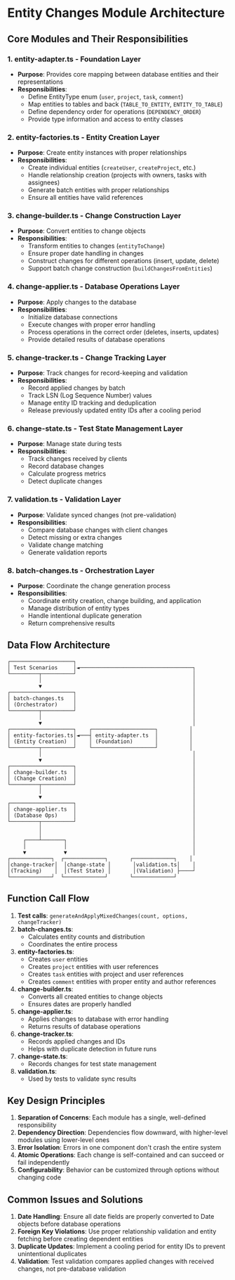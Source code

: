 # Entity Changes Module Architecture

## Core Modules and Their Responsibilities

### 1. **entity-adapter.ts** - Foundation Layer
- **Purpose**: Provides core mapping between database entities and their representations
- **Responsibilities**:
  - Define EntityType enum (`user`, `project`, `task`, `comment`)
  - Map entities to tables and back (`TABLE_TO_ENTITY`, `ENTITY_TO_TABLE`)
  - Define dependency order for operations (`DEPENDENCY_ORDER`)
  - Provide type information and access to entity classes

### 2. **entity-factories.ts** - Entity Creation Layer
- **Purpose**: Create entity instances with proper relationships
- **Responsibilities**:
  - Create individual entities (`createUser`, `createProject`, etc.)
  - Handle relationship creation (projects with owners, tasks with assignees)
  - Generate batch entities with proper relationships
  - Ensure all entities have valid references

### 3. **change-builder.ts** - Change Construction Layer
- **Purpose**: Convert entities to change objects
- **Responsibilities**:
  - Transform entities to changes (`entityToChange`)
  - Ensure proper date handling in changes
  - Construct changes for different operations (insert, update, delete)
  - Support batch change construction (`buildChangesFromEntities`)

### 4. **change-applier.ts** - Database Operations Layer
- **Purpose**: Apply changes to the database
- **Responsibilities**:
  - Initialize database connections
  - Execute changes with proper error handling
  - Process operations in the correct order (deletes, inserts, updates)
  - Provide detailed results of database operations

### 5. **change-tracker.ts** - Change Tracking Layer
- **Purpose**: Track changes for record-keeping and validation
- **Responsibilities**:
  - Record applied changes by batch
  - Track LSN (Log Sequence Number) values
  - Manage entity ID tracking and deduplication
  - Release previously updated entity IDs after a cooling period

### 6. **change-state.ts** - Test State Management Layer
- **Purpose**: Manage state during tests
- **Responsibilities**:
  - Track changes received by clients
  - Record database changes
  - Calculate progress metrics
  - Detect duplicate changes

### 7. **validation.ts** - Validation Layer
- **Purpose**: Validate synced changes (not pre-validation)
- **Responsibilities**:
  - Compare database changes with client changes
  - Detect missing or extra changes
  - Validate change matching
  - Generate validation reports

### 8. **batch-changes.ts** - Orchestration Layer
- **Purpose**: Coordinate the change generation process
- **Responsibilities**:
  - Coordinate entity creation, change building, and application
  - Manage distribution of entity types
  - Handle intentional duplicate generation
  - Return comprehensive results

## Data Flow Architecture

```
┌────────────────────┐
│ Test Scenarios     │◄────────────────────────────────────┐
└─────────┬──────────┘                                     │
          │                                                │
          ▼                                                │
┌────────────────────┐                                     │
│ batch-changes.ts   │                                     │
│ (Orchestrator)     │                                     │
└─────────┬──────────┘                                     │
          │                                                │
          ▼                                                │
┌────────────────────┐    ┌────────────────────┐          │
│ entity-factories.ts│◄───┤ entity-adapter.ts  │          │
│ (Entity Creation)  │    │ (Foundation)       │          │
└─────────┬──────────┘    └────────────────────┘          │
          │                                                │
          ▼                                                │
┌────────────────────┐                                     │
│ change-builder.ts  │                                     │
│ (Change Creation)  │                                     │
└─────────┬──────────┘                                     │
          │                                                │
          ▼                                                │
┌────────────────────┐                                     │
│ change-applier.ts  │                                     │
│ (Database Ops)     │                                     │
└─────────┬──────────┘                                     │
          │                                                │
          │                                                │
     ┌────┴───────┐                                        │
     │            │                                        │
     ▼            ▼                                        │
┌─────────────┐  ┌─────────────┐       ┌─────────────┐    │
│change-tracker│  │change-state │       │validation.ts│    │
│(Tracking)    │  │(Test State) │       │(Validation) ├────┘
└─────────────┘  └─────────────┘       └─────────────┘
```

## Function Call Flow

1. **Test calls**: `generateAndApplyMixedChanges(count, options, changeTracker)`
2. **batch-changes.ts**: 
   - Calculates entity counts and distribution
   - Coordinates the entire process
3. **entity-factories.ts**:
   - Creates `user` entities
   - Creates `project` entities with user references
   - Creates `task` entities with project and user references
   - Creates `comment` entities with proper entity and author references
4. **change-builder.ts**:
   - Converts all created entities to change objects
   - Ensures dates are properly handled
5. **change-applier.ts**:
   - Applies changes to database with error handling
   - Returns results of database operations
6. **change-tracker.ts**:
   - Records applied changes and IDs
   - Helps with duplicate detection in future runs
7. **change-state.ts**:
   - Records changes for test state management
8. **validation.ts**:
   - Used by tests to validate sync results

## Key Design Principles

1. **Separation of Concerns**: Each module has a single, well-defined responsibility
2. **Dependency Direction**: Dependencies flow downward, with higher-level modules using lower-level ones
3. **Error Isolation**: Errors in one component don't crash the entire system
4. **Atomic Operations**: Each change is self-contained and can succeed or fail independently
5. **Configurability**: Behavior can be customized through options without changing code

## Common Issues and Solutions

1. **Date Handling**: Ensure all date fields are properly converted to Date objects before database operations
2. **Foreign Key Violations**: Use proper relationship validation and entity fetching before creating dependent entities
3. **Duplicate Updates**: Implement a cooling period for entity IDs to prevent unintentional duplicates
4. **Validation**: Test validation compares applied changes with received changes, not pre-database validation 
